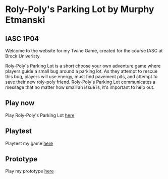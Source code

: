 # Roly-Poly's Parking Lot by Murphy Etmanski
## IASC 1P04

Welcome to the website for my Twine Game, created for the course IASC at Brock Univeristy.

Roly-Poly's Parking Lot is a short choose your own adventure game where players guide a small bug around a parking lot. As they attempt to rescue this bug, players will use energy, must find pavement pits, and attempt to save their new roly-poly friend. Roly-Poly's Parking Lot communicates a message that no matter how small an issue is, it's important to help out. 

## Play now

Play Roly-Poly's Parking Lot [here](https://murphykavanagh.github.io/IASC-1P04/final_build/Roly-Poly'sParkingLotFinal.html)

## Playtest

Playtest my game [here](playtest/playtest.md)

## Prototype

Play my prototype [here](prototype/TwineGamePrototype.html)
